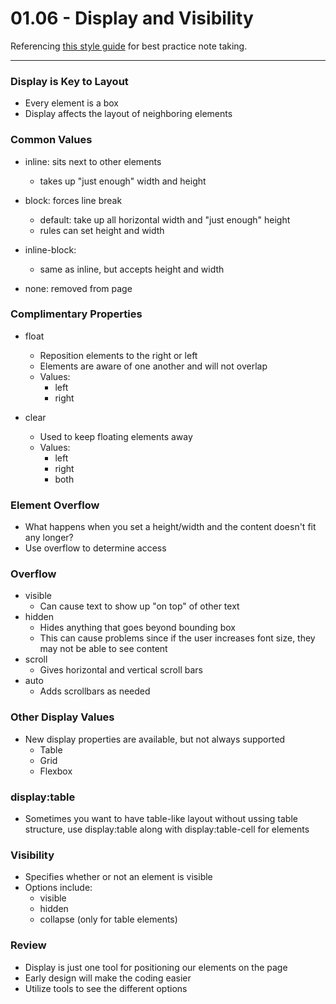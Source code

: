 # 01.06 - Display and Visibility
Referencing [this style guide](https://www.markdownguide.org/basic-syntax/ "Basic syntax") for best practice note taking.
___

### Display is Key to Layout
- Every element is a box
- Display affects the layout of neighboring elements

### Common Values
- inline: sits next to other elements
	- takes up "just enough" width and height

- block: forces line break
	- default: take up all horizontal width and "just enough" height
	- rules can set height and width

- inline-block:
	- same as inline, but accepts height and width

- none: removed from page

### Complimentary Properties
- float
	- Reposition elements to the right or left
	- Elements are aware of one another and will not overlap
	- Values:
		- left
		- right

- clear
	- Used to keep floating elements away
	- Values:
		- left
		- right
		- both

### Element Overflow
- What happens when you set a height/width and the content doesn't fit any longer?
- Use overflow to determine access

### Overflow
- visible
	- Can cause text to show up "on top" of other text
- hidden
	- Hides anything that goes beyond bounding box
	- This can cause problems since if the user increases font size, they may not be able to see content
- scroll
	- Gives horizontal and vertical scroll bars
- auto
	- Adds scrollbars as needed

### Other Display Values
- New display properties are available, but not always supported
	- Table
	- Grid
	- Flexbox

### display:table
- Sometimes you want to have table-like layout without ussing table structure, use display:table along with display:table-cell for elements

### Visibility
- Specifies whether or not an element is visible
- Options include:
	- visible
	- hidden
	- collapse (only for table elements)

### Review
- Display is just one tool for positioning our elements on the page
- Early design will make the coding easier
- Utilize tools to see the different options